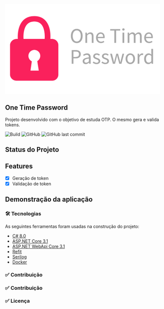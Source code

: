 ![Image](https://raw.githubusercontent.com/jacksonveroneze/OneTimePassword/main/assets/otp.png)

## One Time Password

Projeto desenvolvido com o objetivo de estuda OTP. O mesmo gera e valida tokens.

![Build](https://github.com/jacksonveroneze/OneTimePassword/workflows/Build%20and%20deploy%20ASP.Net%20Core%20app%20to%20Azure%20Web%20App%20-%20onetimepassword/badge.svg)
![GitHub](https://img.shields.io/github/license/jacksonveroneze/OneTimePassword?logoColor=%20)
![GitHub last commit](https://img.shields.io/github/last-commit/jacksonveroneze/OneTimePassword)

## Status do Projeto

## Features

- [x] Geração de token
- [x] Validação de token

## Demonstração da aplicação

### 🛠 Tecnologias

As seguintes ferramentas foram usadas na construção do projeto:

- [C# 8.0](https://docs.microsoft.com/pt-br/dotnet/csharp/)
- [ASP.NET Core 3.1](https://dotnet.microsoft.com/)
- [ASP.NET WebApi Core 3.1](https://dotnet.microsoft.com/apps/aspnet)
- [Refit](https://github.com/reactiveui/refit)
- [Serilog](https://serilog.net/)
- [Docker](https://www.docker.com/)

### ✅ Contribuição

### ✅ Contribuição

### ✅ Licença
